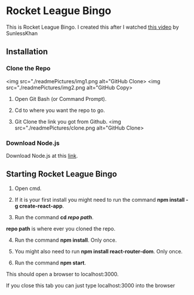 # Rocket League Bingo
This is Rocket League Bingo. I created this after I watched [this video](https://www.youtube.com/watch?v=-3aVf_LilUc) by SunlessKhan

## Installation

### Clone the Repo
<img src="./readmePictures/img1.png alt="GitHub Clone>
<img src="./readmePictures/img2.png alt="GitHub Copy>
1. Open Git Bash (or Command Prompt).

2. Cd to where you want the repo to go.

3. Git Clone the link you got from Github.
<img src="./readmePictures/clone.png alt="GitHub Clone>

### Download Node.js
Download Node.js at this <a href="https://nodejs.org/en/">link</a>.

## Starting Rocket League Bingo

1. Open cmd.

2. If it is your first install you might need to run the command **npm install -g create-react-app**. 

3. Run the command **cd _repo path_**. 

**repo path** is where ever you cloned the repo.

4. Run the command **npm install**. Only once.

5. You might also need to run **npm install react-router-dom**. Only once.

6. Run the command **npm start**.

This should open a browser to localhost:3000.

If you close this tab you can just type localhost:3000 into the browser